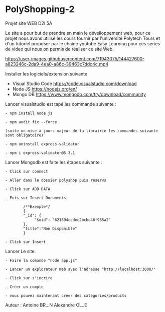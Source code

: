 # PolyShopping-2

Projet site WEB D2I 5A 

Le site a pour but de prendre en main le dévelloppement web, pour ce projet nous avons utilisé les cours fournir par l'université Polytech Tours et d'un tutoriel proposer par le chaine youtube Easy Learning pour ces series de video qui nous on permis de réaliser ce site Web.

https://user-images.githubusercontent.com/71943075/144427600-a823246c-2da9-4ea0-a86c-39463c7ddc4c.mp4

Installer les logiciels/extension suivante

- Visual Studio Code 
    https://code.visualstudio.com/download
- Node JS
    https://nodejs.org/en/
- Mongo DB
    https://www.mongodb.com/try/download/community

Lancer visualstudio est tapé les commande suivante :

    - npm install node js 
    
    - npm audit fix --force
    
    (suite un mise à jours majeur de la librairie les commandes suivante sont obligatoire)
    
    - npm uninstall express-validator
    
    - npm i express-validator@5.3.1

Lancer Mongodb est faite les étapes suivante :

    - Click sur connect
    
    - Aller dans le dossier polyshop puis reservs
    
    - Click sur ADD DATA
    
    - Puis sur Insert Documents
    
            /**Exemple*/
            {
            "_id": {
                 "$oid": "621894ccdec2bcbd46f985a2"
            },
            "title":"Non Disponible"
            }
            
    - Click sur Insert

Lancer Le site:

    - Faire la comande "node app.js"
    
    - Lancer un explorateur Web avec l'adresse "http://localhost:3000/"
    
    - Click sur s'incrire
    
    - Créer un compte 
    
    - vous pouvez maintenant créer des catégories/produits



Auteur :
Antoine BR...N
Alexandre OL..E
